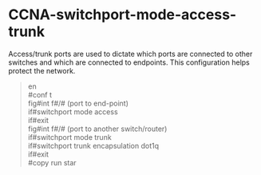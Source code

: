 # CCNA-switchport-mode-access-trunk

Access/trunk ports are used to dictate which ports are connected to other switches and which are connected to endpoints. This configuration helps protect the network.

>en  
#conf t  
fig#int f#/# (port to end-point)  
if#switchport mode access  
if#exit  
fig#int f#/# (port to another switch/router)  
if#switchport mode trunk  
if#switchport trunk encapsulation dot1q  
if#exit  
#copy run star
